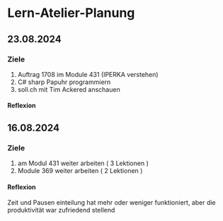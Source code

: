 # Lern-Atelier-Planung          
                                                                                                                      
## 23.08.2024
### Ziele
1. Auftrag 1708 im Module 431 (IPERKA verstehen)
2. C# sharp Papuhr programmiern
3. soll.ch mit Tim Ackered anschauen

#### Reflexion


## 16.08.2024
### Ziele
1. am Modul 431 weiter arbeiten ( 3 Lektionen )
2. Module 369 weiter arbeiten ( 2 Lektionen )

#### Reflexion
Zeit und Pausen einteilung hat mehr oder weniger funktioniert,
aber die produktivität war zufriedend stellend

